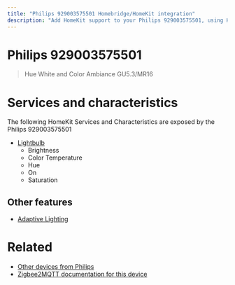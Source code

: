 ```yaml
---
title: "Philips 929003575501 Homebridge/HomeKit integration"
description: "Add HomeKit support to your Philips 929003575501, using Homebridge, Zigbee2MQTT and homebridge-z2m."
---
```

<!---
This file has been GENERATED using src/docgen/docgen.ts
DO NOT EDIT THIS FILE MANUALLY!
-->
# Philips 929003575501
> Hue White and Color Ambiance GU5.3/MR16


# Services and characteristics
The following HomeKit Services and Characteristics are exposed by
the Philips 929003575501

* [Lightbulb](../../light.md)
  * Brightness
  * Color Temperature
  * Hue
  * On
  * Saturation

## Other features
* [Adaptive Lighting](../../light.md)

# Related
* [Other devices from Philips](../index.md#philips)
* [Zigbee2MQTT documentation for this device](https://www.zigbee2mqtt.io/devices/929003575501.html)